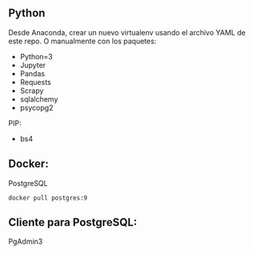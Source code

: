 
## Python
Desde Anaconda, crear un nuevo virtualenv usando el archivo YAML de este repo. O manualmente con los paquetes:
- Python=3
- Jupyter
- Pandas
- Requests
- Scrapy
- sqlalchemy
- psycopg2

PIP:
- bs4




## Docker:

PostgreSQL

`docker pull postgres:9`



## Cliente para PostgreSQL:

PgAdmin3
